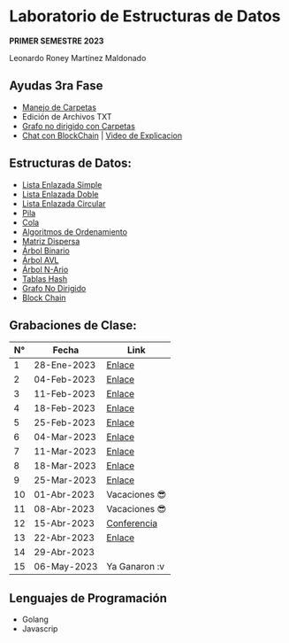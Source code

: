 # Laboratorio de Estructuras de Datos
<b>PRIMER SEMESTRE 2023</b><br>

Leonardo Roney Martínez Maldonado

## Ayudas 3ra Fase
- [Manejo de Carpetas](https://github.com/leonardo0martinez/EDD_1S_2023/tree/master/n-ary-tree)
- Edición de Archivos TXT
- [Grafo no dirigido con Carpetas](https://github.com/leonardo0martinez/EDD_1S_2023/tree/master/non-directed-graph)
- [Chat con BlockChain](https://github.com/leonardo0martinez/EDD_1S_2023/tree/master/block-chain) | [Video de Explicacion](https://drive.google.com/file/d/1e82mn9Kt9BcHPpWaiI4d9O5lx0NwFNwv/view?usp=sharing)

## Estructuras de Datos:
- [Lista Enlazada Simple](https://github.com/leonardo0martinez/EDD_1S_2023/tree/master/simple-linked-list)
- [Lista Enlazada Doble](https://github.com/leonardo0martinez/EDD_1S_2023/tree/master/doubly-linked-list)
- [Lista Enlazada Circular](https://github.com/leonardo0martinez/EDD_1S_2023/tree/master/circular-linked-list)
- [Pila](https://github.com/leonardo0martinez/EDD_1S_2023/tree/master/stack-queue/stack)
- [Cola](https://github.com/leonardo0martinez/EDD_1S_2023/tree/master/stack-queue/queue)
- [Algoritmos de Ordenamiento](https://github.com/leonardo0martinez/EDD_1S_2023/tree/master/orderings)
- [Matriz Dispersa](https://github.com/leonardo0martinez/EDD_1S_2023/tree/master/sparse-matrix)
- [Árbol Binario](https://github.com/leonardo0martinez/EDD_1S_2023/tree/master/binary-search-tree/js)
- [Árbol AVL](https://github.com/leonardo0martinez/EDD_1S_2023/tree/master/avl-tree)
- [Árbol N-Ario](https://github.com/leonardo0martinez/EDD_1S_2023/tree/master/n-ary-tree)
- [Tablas Hash](https://github.com/leonardo0martinez/EDD_1S_2023/tree/master/hash-table)
- [Grafo No Dirigido](https://github.com/leonardo0martinez/EDD_1S_2023/tree/master/non-directed-graph)
- [Block Chain](https://github.com/leonardo0martinez/EDD_1S_2023/tree/master/block-chain)

## Grabaciones de Clase:

| N° | Fecha       | Link          |
|----|-------------|---------------|
| 1  | 28-Ene-2023 |[Enlace](https://youtu.be/xqB2RRrKg1U)|
| 2  | 04-Feb-2023 |[Enlace](https://youtu.be/-2_y8n29LG0)|
| 3  | 11-Feb-2023 |[Enlace](https://youtu.be/Ciuae6Mbp4Y)|
| 4  | 18-Feb-2023 |[Enlace](https://drive.google.com/file/d/15MDqR1OYPyo-rtBeV82LXgVlTqi4qaMq/view?usp=sharing)|
| 5  | 25-Feb-2023 |[Enlace](https://drive.google.com/file/d/1TYfItNUYLaUr4weSekEDfFEtxvOop2L3/view)|
| 6  | 04-Mar-2023 |[Enlace](https://drive.google.com/file/d/1pFvzCzn-vNGDEgVSOoq3QA4wRMbJajiH/view?usp=sharing)|
| 7  | 11-Mar-2023 |[Enlace](https://drive.google.com/file/d/1-53aYhvVVc5GfyeSSiRjc49hNNIedy4E/view?usp=sharing)|
| 8  | 18-Mar-2023 |[Enlace](https://drive.google.com/file/d/1YerxlFC29SPyzpBz9qqoBKiSbR8AVPnn/view?usp=sharing)|
| 9  | 25-Mar-2023 |[Enlace](https://drive.google.com/file/d/1Li3VW8NqCdK7XqE_uUkwfmo1BDgdCgHF/view?usp=sharing)|
| 10 | 01-Abr-2023 | Vacaciones :sunglasses: |
| 11 | 08-Abr-2023 | Vacaciones :sunglasses: |
| 12 | 15-Abr-2023 | [Conferencia](https://drive.google.com/file/d/1ElM2wGrKoabJ0uJ1pMNlz7Q0If-EIPxm/view?usp=sharing)|
| 13 | 22-Abr-2023 | [Enlace](https://drive.google.com/file/d/15284LcF2hEprBXjIcCCTNealeI-4n8H5/view?usp=sharing)              |
| 14 | 29-Abr-2023 |               |
| 15 | 06-May-2023 | Ya Ganaron :v |

## Lenguajes de Programación
- Golang
- Javascrip
